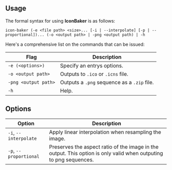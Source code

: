 ## Usage
The formal syntax for using **IconBaker** is as follows:

`icon-baker (-e <file path> <size>... [-i | --interpolate] [-p | --proportional])... (-o <output path> | -png <output path) | -h`

Here's a comprehensive list on the commands that can be issued:

|Flag                |Description                                |
|--------------------|-------------------------------------------|
|`-e (<options>)`    |Specify an entrys options.                 |
|`-o <output path>`  |Outputs to `.ico` or `.icns` file.         |
|`-png <output path>`|Outputs a `.png` sequence as a `.zip` file.|
|`-h`                |Help.                                      |

## Options
|Option                |Description                                                                                                      |
|----------------------|-----------------------------------------------------------------------------------------------------------------|
|`-i`, `--interpolate` |Apply linear interpolation when resampling the image.                                                            |
|`-p`, `--proportional`|Preserves the aspect ratio of the image in the output. This option is only valid when outputing to png sequences.|